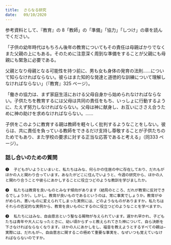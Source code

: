 ```yaml
---
title:  さらなる研究
date:   09/10/2020
---
```


参考資料として、『教育』の 8「教師」の「準備」「協力」「しつけ」の章を読んでください。

「子供の幼年時代はもちろん後年の教育についてもその責任は母親ばかりでなくまた父親の上にもある。そのために注意深く周到な準備をすることが父親にも母親にも緊急に必要である。

父親となり母親となる可能性を持つ前に、男も女も身体の発育の法則……について知らなければならない。彼らはまた知的な発達と道徳的な訓練について理解しなければならない」（『教育』325 ページ）。

「働きの協力は、まず家庭生活における父母自身から始められなければならない。子供たちを教育するには父母は共同の責任をもち、いっしょに行動するように、たえず努力しなければならない。父母は神に献身し、お互いにささえ合うために神の助けを求めなければならない。……

子供をこのように教育する親は教師を軽々しく批判するようなことをしない。彼らは、共に責任を負っている教師をできるだけ支持し尊敬することが子供たちのためでもあり、また学校の要求に対する正当な応答であると考える」（同333 ページ）。

### 話し合いのための質問

`❶	子どもがいようといまいと、私たちはみな、何らかの住居の中に存在しており、だれもがほかの人と関わり合っています。あなたがどこに住んでいようと、今週の研究から、ほかの人と関わり合うことや彼らにあかしすることに役立つどのような教訓を学びましたか。`

`❷	私たちは教育を良いものとみなす傾向があります（結局のところ、だれが教育に反対できるでしょうか）。しかし、教育が良いものであるというのは、常に事実でしょうか。教育がゆがめられ、悪いものに変えられてしまった実例には、どのようなものがありますか。私たちはそれらの否定的な実例から、教育を良いものにするのに役立つどのようなことを学べますか。`

`❸	私たちにはみな、自由意志という聖なる賜物が与えられています。遅かれ早かれ、子どもたちは青年や大人になったときに、幼い頃からずっと教えられてきた神について、自ら決断を下さなければならなくなります。ほかの人にあかしをし、福音を教えようとするすべての親は―実際には、だれもが―、自由意志に関するこの極めて重要な事実を、なぜいつも覚えていなければならないのですか。`